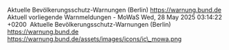Aktuelle Bevölkerungsschutz-Warnungen (Berlin) https://warnung.bund.de Aktuell vorliegende Warnmeldungen - MoWaS Wed, 28 May 2025 03:14:22 +0200 ![]() Aktuelle Bevölkerungsschutz-Warnungen (Berlin) https://warnung.bund.de https://warnung.bund.de/assets/images/icons/ic\_mowa.png
